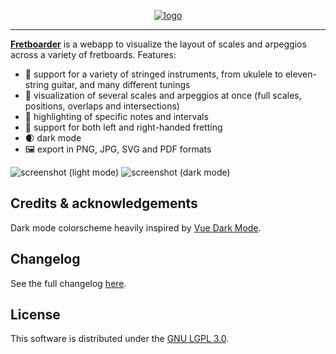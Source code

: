 <p align="center">
	<a href="https://fretboarder.app" target="_blank" rel="external nofollow noopener noreferrer">
		<img src="https://raw.githubusercontent.com/cheap-glitch/fretboarder/develop/docs/logo.png" alt="logo">
	</a>
</p>

--------------------------------------------------------------------------------

**[Fretboarder](https://fretboarder.app)** is  a webapp to visualize  the layout
of scales and arpeggios across a variety of fretboards. Features:
  * 🎸 support for a variety of stringed instruments, from ukulele to eleven-string guitar, and many different tunings
  * 🎨 visualization of several scales and arpeggios at once (full scales, positions, overlaps and intersections)
  * 🎯 highlighting of specific notes and intervals
  * 🤘 support for both left and right-handed fretting
  * 🌒 dark mode
  * 🖼️ export in PNG, JPG, SVG and PDF formats

![screenshot (light mode)](https://raw.githubusercontent.com/cheap-glitch/fretboarder/develop/docs/screenshot-01.png)
![screenshot (dark  mode)](https://raw.githubusercontent.com/cheap-glitch/fretboarder/develop/docs/screenshot-02.png)

## Credits & acknowledgements
Dark mode colorscheme heavily inspired by [Vue Dark Mode](https://www.growthbunker.dev/vuedarkmode).

## Changelog
See the full changelog [here](https://github.com/cheap-glitch/fretboarder/releases).

## License
This software is distributed under the [GNU LGPL 3.0](https://spdx.org/licenses/LGPL-3.0-only.html).
